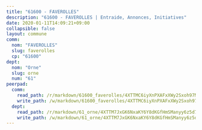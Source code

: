 ```yaml
---
title: "61600 - FAVEROLLES"
description: "61600 - FAVEROLLES | Entraide, Annonces, Initiatives"
date: 2020-01-11T14:09:21+09:00
collapsible: false
layout: commune
comm:
  nom: "FAVEROLLES"
  slug: faverolles
  cp: "61600"
dept:
  nom: "Orne"
  slug: orne
  num: "61"
peerpad:
  comm:
    read_path: /r/markdown/61600_faverolles/4XTTMC6iyXnPXAFxXWy2Sxoh97Mb3AzxQztCExvgbSWQMZsMG
    write_path: /w/markdown/61600_faverolles/4XTTMC6iyXnPXAFxXWy2Sxoh97Mb3AzxQztCExvgbSWQMZsMG-K3TgUgU4bvmg3HMMfzx2zcS6GeadiNSXgriJSE5rxe2A82DNTuxqwnhQQwz8Fp2EtCiD3QzX7xtJ5c1Y7XktU15RhUbW9Vp9DPJLt1sefa5ntygVH41vWmzexxJGgthqTbHGy4iS
  dept:
    read_path: /r/markdown/61_orne/4XTTM7JxGK6NxaKY6Y8dKGfHmSManyy6z5d78TaTcUn3zJjy6
    write_path: /w/markdown/61_orne/4XTTM7JxGK6NxaKY6Y8dKGfHmSManyy6z5d78TaTcUn3zJjy6-K3TgUN9f9h2Fmk7w15QXNPtmJYWWDYEB4sLb6BW46ErzRh2NG4TmnnXd3GJfJ3dVSNBE8WudjKbLAy4CD2mQTtYeoUAUzvKztzGsCxcQ4ezpe7WGMgkNubsBkL3vV47Zushr5DqN
---
```



